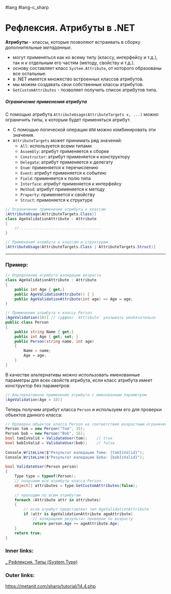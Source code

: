 #lang #lang-c_sharp 

# Рефлексия. Атрибуты в .NET

**Атрибуты** - классы, которые позволяют встраивать в сборку дополнительные *метаданные*. 
- могут применяться как ко всему типу (классу, интерфейсу и т.д.), так и к отдельным его частям (методу, свойству и т.д.). 
- основу составляет класс `System.Attribute`, от которого образованы все остальные. 
- в .NET имеется множество встроенных классов атрибутов. 
- мы можем создавать свои собственные классы атрибутов.
- `GetCustomAttributes` - позволяет получить список атрибутов типа.

##### Ограничение применения атрибута
С помощью атрибута `AttributeUsage(AttributeTargets x, ...)` можно ограничить типы, к которым будет применяться атрибут.
- С помощью логической операции `ИЛИ` можно комбинировать эти значения. 
- `AttributeTargets` может принимать ряд значений:
	- `All`: используется всеми типами
	- `Assembly`: атрибут применяется к сборке
	- `Constructor`: атрибут применяется к конструктору
	- `Delegate`: атрибут применяется к делегату
	- `Enum`: применяется к перечислению
	- `Event`: атрибут применяется к событию
	- `Field`: применяется к полю типа
	- `Interface`: атрибут применяется к интерфейсу
	- `Method`: атрибут применяется к методу
	- `Property`: применяется к свойству
	- `Struct`: применяется к структуре

```csharp
// Ограничение применения атрибута к классам
[AttributeUsage(AttributeTargets.Class)]
class AgeValidationAttribute : Attribute
{
    //....................................
}
```

```csharp
// Применение атрибута к классам и структурам
[AttributeUsage(AttributeTargets.Class | AttributeTargets.Struct)]
```

---

### Пример:

```csharp
// Определение атрибута валидации возраста
class AgeValidationAttribute : Attribute
{
    public int Age { get;}
    public AgeValidationAttribute() { }
    public AgeValidationAttribute(int age) => Age = age;
}

// Применение атрибута к классу Person
[AgeValidation(18)] // суффикс `Attribute` указывать необязательно
public class Person
{
    public string Name { get;}
    public int Age { get; set; }
    public Person(string name, int age)
    {
        Name = name;
        Age = age;
    }
}
```

В качестве альтернативы можно использовать именованные параметры для всех свойств атрибута, если класс атрибута имеет конструктор без параметров: 

```csharp
// Альтернативное применение атрибута с именованным параметром
[AgeValidation(Age = 18)]
```

Теперь получим атрибут класса `Person` и используем его для проверки объектов данного класса:

```csharp
// Проверка объектов класса Person на соответствие возрастным ограничениям
Person tom = new Person("Tom", 35);
Person bob = new Person("Bob", 16);
bool tomIsValid = ValidateUser(tom);    // true
bool bobIsValid = ValidateUser(bob);    // false
 
Console.WriteLine($"Результат валидации Тома: {tomIsValid}");
Console.WriteLine($"Результат валидации Боба: {bobIsValid}");
 
bool ValidateUser(Person person)
{
    Type type = typeof(Person);
    // получаем все атрибуты класса Person
    object[] attributes = type.GetCustomAttributes(false);
 
    // проходим по всем атрибутам
    foreach (Attribute attr in attributes)
    {
        // если атрибут представляет тип AgeValidationAttribute
        if (attr is AgeValidationAttribute ageAttribute)
            // возвращаем результат проверки по возрасту
            return person.Age >= ageAttribute.Age;
    }
    return true;
}
```

### Inner links:
[_ Рефлексия. Типы (System.Type)](1.%20Languages/C-sharp/Рефлексия/_%20Рефлексия.%20Типы%20(System.Type).md)

### Outer links:
https://metanit.com/sharp/tutorial/14.4.php